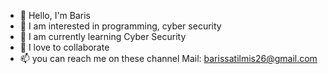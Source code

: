 - 👋 Hello, I'm Baris
- 👀 I am interested in programming, cyber security
- 🌱 I am currently learning Cyber Security
- 💞️ I love to collaborate
- 📫 you can reach me on these channel
Mail: barissatilmis26@gmail.com


<!---
BarisSatilmis/BarisSatilmis is a ✨ special ✨ repository because its `README.md` (this file) appears on your GitHub profile.
You can click the Preview link to take a look at your changes.
--->
